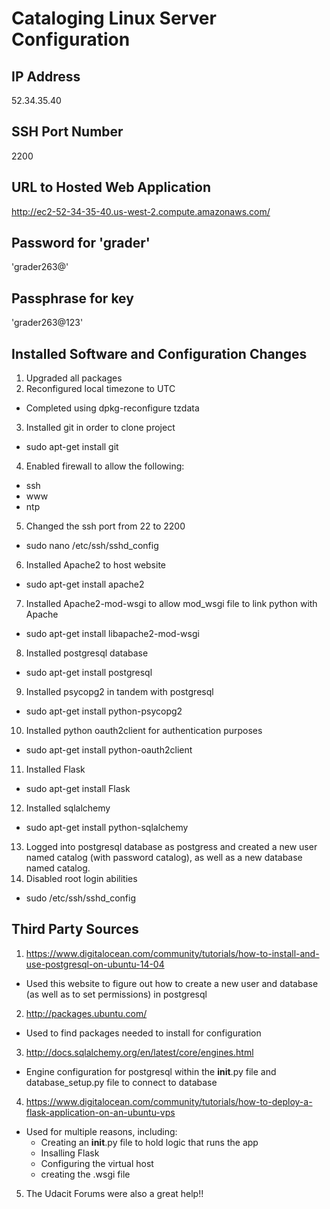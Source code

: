 # Cataloging Linux Server Configuration
## IP Address
52.34.35.40
## SSH Port Number
2200
## URL to Hosted Web Application
http://ec2-52-34-35-40.us-west-2.compute.amazonaws.com/
## Password for 'grader'
'grader263@'
## Passphrase for key
'grader263@123'
## Installed Software and Configuration Changes
1. Upgraded all packages
2. Reconfigured local timezone to UTC
  - Completed using dpkg-reconfigure tzdata
3. Installed git in order to clone project
  - sudo apt-get install git
4. Enabled firewall to allow the following:
  - ssh
  - www
  - ntp
5. Changed the ssh port from 22 to 2200
  - sudo nano /etc/ssh/sshd_config
6. Installed Apache2 to host website
  - sudo apt-get install apache2
7. Installed Apache2-mod-wsgi to allow mod_wsgi file to link python with Apache
  - sudo apt-get install libapache2-mod-wsgi
8. Installed postgresql database
  - sudo apt-get install postgresql
9. Installed psycopg2 in tandem with postgresql
  - sudo apt-get install python-psycopg2
10. Installed python oauth2client for authentication purposes
  - sudo apt-get install python-oauth2client
11. Installed Flask
  - sudo apt-get install Flask
12. Installed sqlalchemy
  - sudo apt-get install python-sqlalchemy
13. Logged into postgresql database as postgress and created a new user named catalog (with password catalog), as well as a new database named catalog.
14. Disabled root login abilities
  - sudo /etc/ssh/sshd_config

## Third Party Sources
1. https://www.digitalocean.com/community/tutorials/how-to-install-and-use-postgresql-on-ubuntu-14-04
  - Used this website to figure out how to create a new user and database (as well as to set permissions) in postgresql
2. http://packages.ubuntu.com/
  - Used to find packages needed to install for configuration
3. http://docs.sqlalchemy.org/en/latest/core/engines.html
  - Engine configuration for postgresql within the __init__.py file and database_setup.py file to connect to database
4. https://www.digitalocean.com/community/tutorials/how-to-deploy-a-flask-application-on-an-ubuntu-vps
  - Used for multiple reasons, including:
    - Creating an __init__.py file to hold logic that runs the app
    - Insalling Flask
    - Configuring the virtual host
    - creating the .wsgi file
5. The Udacit Forums were also a great help!!
